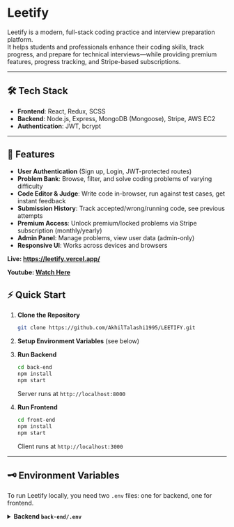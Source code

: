 # Leetify

Leetify is a modern, full-stack coding practice and interview preparation platform.  
It helps students and professionals enhance their coding skills, track progress, and prepare for technical interviews—while providing premium features, progress tracking, and Stripe-based subscriptions.

---

## 🛠 Tech Stack

- **Frontend**: React, Redux, SCSS
- **Backend**: Node.js, Express, MongoDB (Mongoose), Stripe, AWS EC2
- **Authentication**: JWT, bcrypt

---

## 🚀 Features

- **User Authentication** (Sign up, Login, JWT-protected routes)
- **Problem Bank**: Browse, filter, and solve coding problems of varying difficulty
- **Code Editor & Judge**: Write code in-browser, run against test cases, get instant feedback
- **Submission History**: Track accepted/wrong/running code, see previous attempts
- **Premium Access**: Unlock premium/locked problems via Stripe subscription (monthly/yearly)
- **Admin Panel**: Manage problems, view user data (admin-only)
- **Responsive UI**: Works across devices and browsers


**Live: https://leetify.vercel.app/**

**Youtube: [Watch Here](https://www.youtube.com/watch?v=UlsqZqGAG1Q)**

## ⚡ Quick Start

1. **Clone the Repository**
    ```bash
    git clone https://github.com/AkhilTalashi1995/LEETIFY.git
    ```

2. **Setup Environment Variables** (see below)

3. **Run Backend**
    ```bash
    cd back-end
    npm install
    npm start
    ```
    Server runs at `http://localhost:8000`

4. **Run Frontend**
    ```bash
    cd front-end
    npm install
    npm start
    ```
    Client runs at `http://localhost:3000`

---

## 🗝️ Environment Variables

To run Leetify locally, you need two `.env` files: one for backend, one for frontend.

<details>
<summary><b>Backend <code>back-end/.env</code></b></summary>

```env
MONGODB_URI=your-mongodb-uri
JWT_SECRET=your-jwt-secret
STRIPE_SECRET_KEY=your-stripe-secret-key
STRIPE_WEBHOOK_SECRET=your-stripe-webhook-secret

</details> 

<details> <summary><b>Frontend <code>front-end/.env</code></b></summary>

REACT_APP_API_URL=http://localhost:8000
REACT_APP_STRIPE_PUBLIC_KEY=your-stripe-publishable-key
</details> ```

